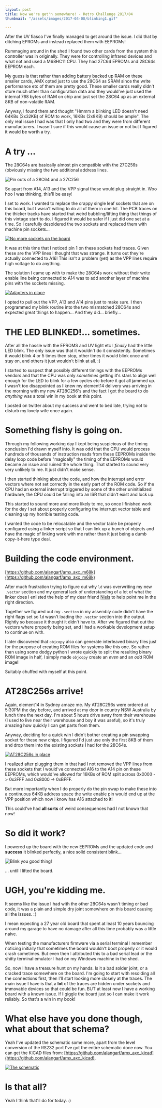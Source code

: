 ```yaml
---
layout: post
title: Now we're get'n somewhere! - Retro Challenge 2017/04
thumbnail: "/assets/images/2017-04-08/blinking1.gif"

---
```


After the UV fiasco I've finally managed to get around the issue. I did that by
ditching EPROMs and instead replaced them with EEPROMs!

Rummaging around in the shed I found two other cards from the system this
controller was in originally. They were for controlling infrared devices and
what not and used a M68HC11 CPU. They had 27C64 EPROMs and 28C64s EEPROM each.

My guess is that rather than adding battery backed up RAM on these smaller
cards, AMX opted just to use the 28C64 as SRAM since the write performance etc
of them are pretty good. These smaller cards really didn't store much other
than configuration data and they would've just used the internal 768 bytes of RAM
on chip and just set the 28C64 up as an external 8KB of non-volatile RAM.

Anyway, I found them and thought "Hmmm a blinking LED doesn't need 64KBs
(2x32KB) of ROM to work, 16KBs (2x8KB) should be ample". The only real issue I
had was that I only had two and they were from different manufacturers. I wasn't
sure if this would cause an issue or not but I figured it would be worth a
try.

# A try ...

The 28C64s are basically almost pin compatible with the 27C256s (obviously
missing the two additional address lines.

![Pin outs of a 28C64 and a 27C256](/assets/images/2017-04-08/eeprom_vs_eprom1.png)

So apart from A14, A13 and the VPP signal these would plug straight in. Woo hoo
I was thinking, this'll be easy!

I set to work. I wanted to replace the crappy single leaf sockets that are on
this board, but I wasn't willing to do all of them in one hit. The PCB traces
on the thicker tracks have started that weird bubbling/lifting thing that
things of this vintage start to do. I figured it would be safer if I just did
one set at a time. So I carefully desoldered the two sockets and replaced them
with machine pin sockets...

[![No more sockets on the board](/assets/images/2017-04-08/tmb_sockets_gone.jpg)](/assets/images/2017-04-08/sockets_gone.jpg)

It was at this time that I noticed pin 1 on these sockets had traces. Given
these are the VPP lines I thought that was strange. It turns out they're
actually connected to A16! This isn't a problem (yet) as the VPP lines require
high voltage to do anything.

The solution I came up with to make the 28C64s work without their write enable
line being connected to A14 was to add another layer of machine pins with the
sockets missing.

[![Adapters in place](/assets/images/2017-04-08/tmb_adapters_in_place.jpg)](/assets/images/2017-04-08/adapters_in_place.jpg)

I opted to pull out the VPP, A13 and A14 pins just to make sure. I then
programmed my blink routine into the two mismatched 28C64s and expected great
things to happen... And they did... briefly...

# THE LED BLINKED!... sometimes.

After all the hassle with the EPROMS and UV light etc I _finally_ had the
little LED blink. The only issue was that it wouldn't do it consistently.
Sometimes it would blink 4 or 5 times then stop, other times it would blink
once and stay on, and others it just wouldn't blink at all. :(

I started to suspect that possibly different timings with the EEPROMs vendors
and that the CPU was only _sometimes_ getting it's stars to align well enough
for the LED to blink for a few cycles etc before it got all jammed up. I wasn't
too disappointed as I knew my element14 delivery was arriving in the morning
with my new AT28C256's and the fact I got the board to do *anything* was a
total win in my book at this point.

I posted on twitter about my success and went to bed late, trying not to
disturb my lovely wife once again.

# Something fishy is going on.

Through my following working day I kept being suspicious of the timing
conclusion I'd drawn myself into. It was odd that the CPU would process
hundreds of thousands of instruction reads from these EEPROMs inside the delay
loop code before "magically" the timing of the EEPROMs would became an issue
and ruined the whole thing. That started to sound very very unlikely to me. It
just didn't make sense.

I then started thinking about the code, and how the interrupt and error vectors
where not set correctly in the early part of the ROM code. So if the CPU had an
external interrupt triggered by some of the other uninitialized hardware, the
CPU could be falling into an ISR that didn't exist and lock up.

This started to sound more and more likely to me, so once I finished work for
the day I set about properly configuring the interrupt vector table and
cleaning up my horrible testing code.

I wanted the code to be relocatable and the vector table be properly configured
using a linker script so that I can link up a bunch of objects and have the
magic of linking work with me rather than it just being a dumb copy-it-here type
deal.

# Building the code environment.

[https://github.com/alangarf/amx_axc_m68k](https://github.com/alangarf/amx_axc_m68k)

After much frustration trying to figure out why `ld` was overwriting my new
`.vector` section and my general lack of understanding of a lot of what the
linker does I enlisted the help of my dear friend
[Niels](https://twitter.com/trc_wm) to help point me in the right direction.

Together we figured out my `.section` in my assembly code didn't have the right
flags set so `ld` wasn't loading the `.vector` section into the output. Rightly
so because it thought it didn't have to.  After we figured that out the vectors
where properly being set, and I had a workable development setup to continue on
with.

I later discovered that `objcopy` also can generate interleaved binary files
just for the purpose of creating ROM files for systems like this one. So rather
than using some dodgy python I wrote quickly to split the resulting binary ROM
image in half, I simply made `objcopy` create an _even_ and an _odd_ ROM
image!

Suitably chuffed with myself at this point.

# AT28C256s arrive!

Again, element14 in Sydney amaze me. My AT28C256s were ordered at 5:30PM the
day before, and arrived at my door in country NSW Australia by lunch time the
next day. I'm about 5 hours drive away from their warehouse (I used to live
near their warehouse and boy it was useful), so it's truly amazing how quickly
I can get parts from them.

Anyway, deciding for a quick win I didn't bother creating a pin swapping socket
for these new chips. I figured I'd just use only the first 8KB of them and drop
them into the existing sockets I had for the 28C64s.

[![AT28C256s in place](/assets/images/2017-04-08/tmb_at28c256s_in_place.jpg)](/assets/images/2017-04-08/at28c256s_in_place.jpg)

I realized after plugging them in that had I not removed the VPP lines from
these sockets that I would've connected A16 to the A14 pin on these EEPROMs,
which would've allowed for 16KBs of ROM split across 0x0000 -> 0x3FFF and
0x8000 -> 0xBFFF.

But more importantly when I do properly do the pin swap to make these into a
continuous 64KB address space the write enable pin would end up at the VPP
position which now I know has A16 attached to it!

This could've had **all sorts** of weird consequences had I not known that now!

# So did it work?

I powered up the board with the new EEPROMs and the updated code and **success**
it blinked perfectly, a nice solid consistent blink...


![Blink you good thing!](/assets/images/2017-04-08/blinking1.gif)

... until I lifted the board.


# UGH, you're kidding me.

It seems like the issue I had with the other 28C64s wasn't timing or bad code,
it was a plain and simple dry joint somewhere on this board causing all the
issues. :(

I mean expecting a 27 year old board that spent at least 10 years bouncing
around my garage to have no damage after all this time probably was a little
naive.

When testing the manufacturers firmware via a serial terminal I remember
noticing initially that sometimes the board wouldn't boot properly or it would
crash sometimes. But even then I attributed this to a bad serial lead or the
shitty terminal emulator I had on my Windows machine in the shed.

So, now I have a treasure hunt on my hands. Is it a bad solder joint, or a
cracked trace somewhere on the board. I'm going to start with resolding all the
connections first, then I'll start looking more closely at the traces. The main
issue I have is that a **lot** of the traces are hidden under sockets and
immovable devices so that could be fun. BUT at least now I have a working board
with a known issue. If I giggle the board just so I can make it work reliably.
So that's a win in my book!

# What else have you done though, what about that schema?

Yeah I've updated the schematic some more, apart from the level conversion of
the RS232 port I've got the entire schematic done now. You can get the KiCAD
files from: [https://github.com/alangarf/amx_axc_kicad](https://github.com/alangarf/amx_axc_kicad).

[![The schematic](/assets/images/2017-04-08/tmb_schematic.png)](/assets/images/2017-04-08/schematic.png)

# Is that all?

Yeah I think that'll do for today. :)

